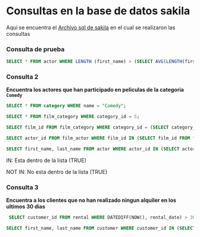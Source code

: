 # Consultas en la base de datos sakila

Aqui se encuentra el [Archivo sql de sakila](sakila.sql) en el cual se realizaron las consultas


### Consulta de prueba

```sql
SELECT * FROM actor WHERE LENGTH (first_name) > (SELECT AVG(LENGTH(first_name)) FROM actor);
```

### Consulta 2
**Encuentra los actores que han participado en peliculas de la categoria `Comedy`**
```sql
SELECT * FROM category WHERE name = "Comedy";

SELECT * FROM film_category WHERE category_id = 5;

SELECT film_id FROM film_category WHERE category_id = (SELECT category_id FROM category WHERE name = "Comedy");

SELECT actor_id FROM film_actor WHERE film_id IN (SELECT film_id FROM film_category WHERE category_id = (SELECT category_id FROM category WHERE name = "Comedy"));

SELECT first_name, last_name FROM actor WHERE actor_id IN (SELECT actor_id FROM film_actor WHERE film_id IN (SELECT film_id FROM film_category WHERE category_id = (SELECT category_id FROM category WHERE name = "Comedy")));
```

IN: Esta dentro de la lista (TRUE)

NOT IN: No esta dentro de la lista (TRUE)

### Consulta 3
**Encuentra a los clientes que no han realizado ningun alquiler en los ultimos 30 dias**
```sql
 SELECT customer_id FROM rental WHERE DATEDIFF(NOW(), rental_date) > 30; 

SELECT first_name, last_name FROM customer WHERE customer_id IN (SELECT customer_id FROM rental WHERE DATEDIFF(NOW(), rental_date) > 30);
```




